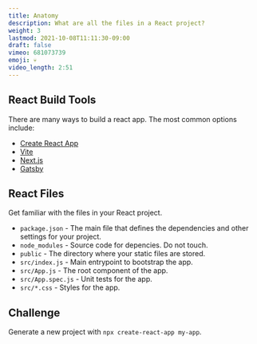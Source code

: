 ```yaml
---
title: Anatomy
description: What are all the files in a React project?
weight: 3
lastmod: 2021-10-08T11:11:30-09:00
draft: false
vimeo: 681073739
emoji: 💀
video_length: 2:51
---
```


## React Build Tools

There are many ways to build a react app. The most common options include:

- [Create React App](https://create-react-app.dev/)
- [Vite](https://vitejs.dev/)
- [Next.js](https://nextjs.org/)
- [Gatsby](https://www.gatsbyjs.org/)

## React Files

Get familiar with the files in your React project.

- `package.json` - The main file that defines the dependencies and other settings for your project.
- `node_modules` - Source code for depencies. Do not touch.
- `public` - The directory where your static files are stored.
- `src/index.js` - Main entrypoint to bootstrap the app.
- `src/App.js` - The root component of the app.
- `src/App.spec.js` - Unit tests for the app.
- `src/*.css` - Styles for the app.

## Challenge

Generate a new project with `npx create-react-app my-app`.
